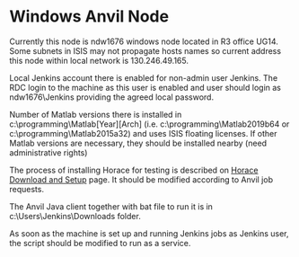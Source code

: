 # Windows Anvil Node

Currently this node is ndw1676 windows node located in R3 office UG14.
Some subnets in ISIS may not propagate hosts names so current address this node within 
local network is 130.246.49.165.

Local Jenkins account there is enabled for non-admin user Jenkins.
The RDC login to the machine as this user is enabled 
and user should login as ndw1676\Jenkins providing the agreed local password. 

Number of Matlab versions there is installed in c:\programming\Matlab[Year][Arch] 
(i.e. c:\programming\Matlab2019b64 or c:\programming\Matlab2015a32) 
and uses ISIS floating licenses. If other Matlab versions are necessary, they should be 
installed nearby (need administrative rights)

The process of installing Horace for testing is described on [Horace Download and Setup](http://horace.isis.rl.ac.uk/Download_and_setup#Installation_with_Horace_not_initialized_by_default_on_starting_Matlab)
page. It should be modified according to Anvil job requests.

The Anvil Java client together with bat file to run it is in c:\Users\Jenkins\Downloads 
folder. 

As soon as the machine is set up and running Jenkins jobs as Jenkins user, the 
script should be modified to run as a service. 